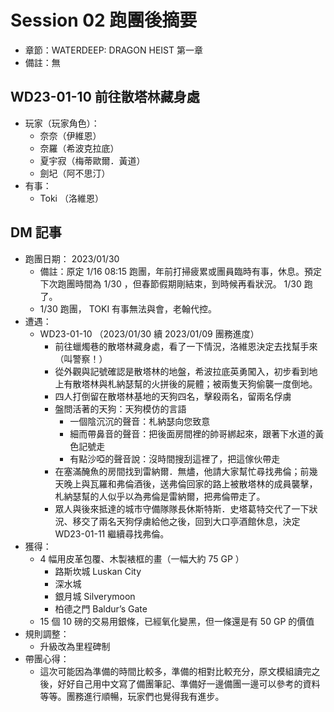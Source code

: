 # Session 02 跑團後摘要

- 章節：WATERDEEP: DRAGON HEIST 第一章
- 備註：無

## WD23-01-10 前往散塔林藏身處

- 玩家（玩家角色）：
  - 奈奈（伊維恩）
  - 奈羅（希波克拉底）
  - 夏宇寂（梅蒂歐爾．黃道）
  - 劍圮（阿不思汀）
- 有事：
  - Toki （洛維恩）

## DM 記事

- 跑團日期： 2023/01/30
  - 備註：原定 1/16 08:15 跑團，年前打掃疲累或團員臨時有事，休息。預定下次跑團時間為 1/30 ，但春節假期剛結束，到時候再看狀況。 1/30 跑了。
  - 1/30 跑團， TOKI 有事無法與會，老翰代控。
- 遭遇：
  - WD23-01-10 （2023/01/30 續 2023/01/09 團務進度）
    - 前往蠟燭巷的散塔林藏身處，看了一下情況，洛維恩決定去找幫手來（叫警察！）
    - 從外觀與記號確認是散塔林的地盤，希波拉底英勇闖入，初步看到地上有散塔林與札納瑟幫的火拼後的屍體；被兩隻天狗偷襲一度倒地。
    - 四人打倒留在散塔林基地的天狗四名，擊殺兩名，留兩名俘虜
    - 盤問活著的天狗：天狗模仿的言語
      - 一個陰沉沉的聲音：札納瑟向您致意
      - 細而帶鼻音的聲音：把後面房間裡的帥哥綁起來，跟著下水道的黃色記號走
      - 有點沙啞的聲音說：沒時間搜刮這裡了，把這傢伙帶走
    - 在塞滿醃魚的房間找到雷納爾．無燼，他請大家幫忙尋找弗倫；前幾天晚上與瓦羅和弗倫酒後，送弗倫回家的路上被散塔林的成員襲擊，札納瑟幫的人似乎以為弗倫是雷納爾，把弗倫帶走了。
    - 眾人與後來抵達的城市守備隊隊長休斯特斯．史塔葛特交代了一下狀況、移交了兩名天狗俘虜給他之後，回到大口亭酒館休息，決定 WD23-01-11 繼續尋找弗倫。
- 獲得：
  - 4 幅用皮革包覆、木製裱框的畫（一幅大約 75 GP ）
    - 路斯坎城 Luskan City
    - 深水城
    - 銀月城 Silverymoon
    - 柏德之門 Baldur’s Gate
  - 15 個 10 磅的交易用銀條，已經氧化變黑，但一條還是有 50 GP 的價值
- 規則調整：
  - 升級改為里程碑制
- 帶團心得：
  - 這次可能因為準備的時間比較多，準備的相對比較充分，原文模組讀完之後，好好自己用中文寫了備團筆記、準備好一邊備團一邊可以參考的資料等等。團務進行順暢，玩家們也覺得我有進步。
